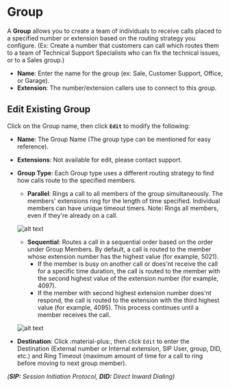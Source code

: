 # Group
A **Group** allows you to create a team of individuals to receive calls placed to a specified number or extension based on the routing strategy you configure. (Ex: Create a number that customers can call which routes them to a team of Technical Support Specialists who can fix the technical issues, or to a Sales group.)

+ **Name**: Enter the name for the group (ex: Sale, Customer Support, Office, or Garage).
+ **Extension**: The number/extension callers use to connect to this group.


## Edit Existing Group
Click on the Group name, then click **`Edit`** to modify the following:

+ **Name**: The Group Name (The group type can be mentioned for easy reference).
+ **Extensions**: Not available for edit, please contact support.
+ **Group Type**: Each Group type uses a different routing strategy to find how calls route to the specified members.
    + **Parallel**: Rings a call to all members of the group simultaneously. The members' extensions ring for the length of time specified. Individual members can have unique timeout timers. Note: Rings all members, even if they're already on a call.

    ![alt text][parallel]

    + **Sequential**: Routes a call in a sequential order based on the order under Group Members. By default, a call is routed to the member whose extension number has the highest value (for example, 5021). 
      + If the member is busy on another call or does'nt receive the call for a specific time duration, the call is routed to the member with the second highest value of the extension number (for example, 4097). 
      + If the member with second highest extension number does'nt respond, the call is routed to the extension with the third highest value (for example, 4095). This process continues until a member receives the call. 

    ![alt text][sequential]

+ **Destination**: Click :material-plus:, then click `Edit` to enter the Destination (External number or Internal extension, SIP User, group, DID, etc.) and Ring Timeout (maximum amount of time for a call to ring before moving to next group member).

*(**SIP:** Session Initiation Protocol, **DID:** Direct Inward Dialing)*

[parallel]: /customer-portal/img/parallel.png "Parallel Group"
[sequential]: /customer-portal/img/sequential.png "Sequential Group"


